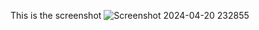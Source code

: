 This is the screenshot
![Screenshot 2024-04-20 232855](https://github.com/404ANOMALY/TP_LAB1/assets/49877193/0d776534-4ec0-4896-bcf4-50b49613f16a)
